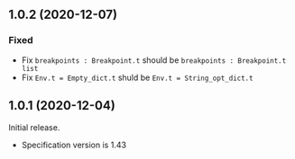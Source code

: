 ## 1.0.2 (2020-12-07)

### Fixed

- Fix `breakpoints : Breakpoint.t` should be `breakpoints : Breakpoint.t list`
- Fix `Env.t = Empty_dict.t` shuld be `Env.t = String_opt_dict.t`

## 1.0.1 (2020-12-04)

Initial release.

- Specification version is 1.43
